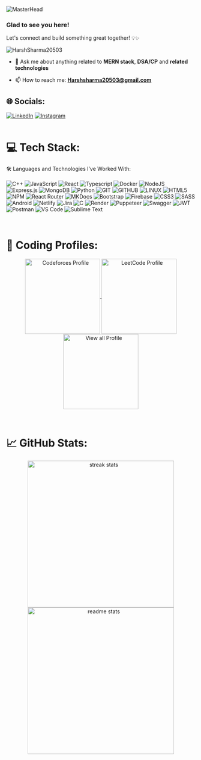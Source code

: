 ![MasterHead](https://github.com/HarshSharma20503/HarshSharma20503/assets/99866531/30c42adc-a147-41c5-9d60-01310f2423fe)


### Glad to see you here! 

Let's connect and build something great together! 💡✨ 
<br/>
<p align="left"> <img src="https://komarev.com/ghpvc/?username=HarshSharma20503&label=Profile%20views&color=0e75b6&style=flat" alt="HarshSharma20503" /> </p>

- 💬 Ask me about anything related to **MERN stack**, **DSA/CP** and **related technologies**

- 📫 How to reach me: **Harshsharma20503@gmail.com**

## 🌐 Socials:
[![LinkedIn](https://img.shields.io/badge/LinkedIn-%230077B5.svg?logo=linkedin&logoColor=white)](https://www.linkedin.com/in/harshsharma20503/) 
[![Instagram](https://img.shields.io/badge/Instagram-%23E4405F.svg?logo=Instagram&logoColor=white)](https://www.instagram.com/x_harsh.sharma_x/) 
<br/> 
<br/>

# 💻 Tech Stack:
🛠️ Languages and Technologies I’ve Worked With:
<br/><br/>
![C++](https://img.shields.io/badge/c++-%2300599C.svg?style=for-the-badge&logo=c%2B%2B&logoColor=white) 
![JavaScript](https://img.shields.io/badge/javascript-%23323330.svg?style=for-the-badge&logo=javascript&logoColor=%23F7DF1E) 
![React](https://img.shields.io/badge/react-%2320232a.svg?style=for-the-badge&logo=react&logoColor=%2361DAFB) 
![Typescript](https://img.shields.io/badge/typescript-%23007ACC.svg?style=for-the-badge&logo=typescript&logoColor=white)
![Docker](https://img.shields.io/badge/Docker-%232496ED.svg?style=for-the-badge&logo=docker&logoColor=white) 
![NodeJS](https://img.shields.io/badge/node.js-%23339933.svg?style=for-the-badge&logo=node.js&logoColor=white) 
![Express.js](https://img.shields.io/badge/express.js-%23000000.svg?style=for-the-badge&logo=express&logoColor=white)
![MongoDB](https://img.shields.io/badge/MongoDB-%2347A248.svg?style=for-the-badge&logo=mongodb&logoColor=white) 
![Python](https://img.shields.io/badge/python-%233776AB?style=for-the-badge&logo=python&logoColor=%23FFD43B) 
![GIT](https://img.shields.io/badge/Git-%23F05032.svg?style=for-the-badge&logo=Git&logoColor=white)
![GITHUB](https://img.shields.io/badge/Github-%23181717.svg?style=for-the-badge&logo=Github&logoColor=white)
![LINUX](https://img.shields.io/badge/Linux-%23FCC624.svg?style=for-the-badge&logo=linux&logoColor=black) 
![HTML5](https://img.shields.io/badge/html5-%23E34F26.svg?style=for-the-badge&logo=html5&logoColor=white) 
![NPM](https://img.shields.io/badge/NPM-%23CB3837.svg?style=for-the-badge&logo=npm&logoColor=white) 
![React Router](https://img.shields.io/badge/React_Router-%23CA4245?style=for-the-badge&logo=react-router&logoColor=white) 
![MKDocs](https://img.shields.io/badge/MKDOCS-%2300A877.svg?style=for-the-badge&logo=mkdocs&logoColor=white) 
![Bootstrap](https://img.shields.io/badge/bootstrap-%23563D7C.svg?style=for-the-badge&logo=bootstrap&logoColor=white) 
![Firebase](https://img.shields.io/badge/Firebase-%23FFCA28.svg?style=for-the-badge&logo=firebase&logoColor=black) 
![CSS3](https://img.shields.io/badge/css3-%231572B6.svg?style=for-the-badge&logo=css3&logoColor=white) 
![SASS](https://img.shields.io/badge/SASS-%23CC6699.svg?style=for-the-badge&logo=SASS&logoColor=white) 
![Android](https://img.shields.io/badge/Android-%233DDC84?style=for-the-badge&logo=Android&logoColor=white) 
![Netlify](https://img.shields.io/badge/Netlify-%2300C7B7.svg?style=for-the-badge&logo=netlify&logoColor=white) 
![Jira](https://img.shields.io/badge/Jira-%230052CC.svg?style=for-the-badge&logo=jira&logoColor=white) 
![C](https://img.shields.io/badge/C-%23A8B9CC.svg?style=for-the-badge&logo=c&logoColor=white) 
![Render](https://img.shields.io/badge/Render-%2300E7E3.svg?style=for-the-badge&logo=render&logoColor=white) 
![Puppeteer](https://img.shields.io/badge/Puppeteer-%2340B5A4.svg?style=for-the-badge&logo=puppeteer&logoColor=white) 
![Swagger](https://img.shields.io/badge/Swagger-%2385EA2D.svg?style=for-the-badge&logo=swagger&logoColor=black)
![JWT](https://img.shields.io/badge/JWT-%23000000.svg?style=for-the-badge&logo=JSON%20web%20tokens&logoColor=white)
![Postman](https://img.shields.io/badge/Postman-%23FF6C37.svg?style=for-the-badge&logo=postman&logoColor=white)
![VS Code](https://img.shields.io/badge/VS%20Code-%230078D7.svg?style=for-the-badge&logo=vscode&logoColor=white)
![Sublime Text](https://img.shields.io/badge/Sublime%20Text-%23FF9800.svg?style=for-the-badge&logo=sublime-text&logoColor=white)

<br/>

# 👤 Coding Profiles:

<p align="center">
  <a href="https://codeforces.com/profile/XoXoHarsh" target="_blank">
    <img align="center" src="https://codeforces-readme-stats.vercel.app/api/card?username=xoxoharsh" alt="Codeforces Profile" style="max-width: 100%; height: "300";" width="200" />
  </a>
  <a href="https://leetcode.com/XoXoHarsh/" target="_blank">
    <img align="center" src="https://leetcard.jacoblin.cool/xoxoharsh?theme=dark&font=Nunito&ext=heatmap" alt="LeetCode Profile" style="max-width: 100%; height: "400";" width="200" />
  </a>
 <a href="https://linktr.ee/XoXoHarsh" target="_blank">
  <img align="center" src="https://github.com/user-attachments/assets/e9918184-135f-454d-8423-2e6636dc5dee" alt="View all Profile" style="max-width: 100%; height: "400";" width="200" />
<!--   ![View-all](https://github.com/user-attachments/assets/e9918184-135f-454d-8423-2e6636dc5dee) -->
 </a>
</p>

<br/> 

# 📈 GitHub Stats:

<div align="center" dir="auto" <img style="max-width: 100%;" src="https://github-readme-stats.vercel.app/api?username=HarshSharma20503&show_icons=true&theme=radical" />
  <img width=390 src="https://streak-stats.demolab.com/?user=harshsharma20503&count_private=true&theme=react&border_radius=10" alt="streak stats"/>
</div>

<div align="center" dir="auto" <img style="max-width: 100%;" src="https://github-readme-stats.vercel.app/api?username=HarshSharma20503&show_icons=true&theme=radical" />
  <img width=390 src="https://github-readme-stats.vercel.app/api?username=harshsharma20503&show_icons=true&theme=react&rank_icon=github&border_radius=10" alt="readme stats" />
</div>







